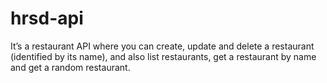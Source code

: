 # hrsd-api
It’s a restaurant API where you can create, update and delete a restaurant (identified by its name), and also list restaurants, get a restaurant by name and get a random restaurant.
